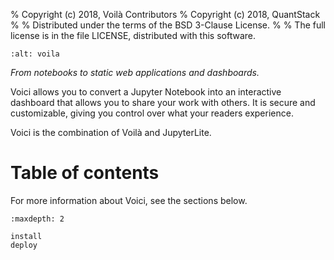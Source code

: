% Copyright (c) 2018, Voilà Contributors
% Copyright (c) 2018, QuantStack
%
% Distributed under the terms of the BSD 3-Clause License.
%
% The full license is in the file LICENSE, distributed with this software.

```{image} voila-logo.svg
:alt: voila
```

_From notebooks to static web applications and dashboards._

Voici allows you to convert a Jupyter Notebook into an
interactive dashboard that allows you to share your work with others. It
is secure and customizable, giving you control over what your readers
experience.

Voici is the combination of Voilà and JupyterLite.

# Table of contents

For more information about Voici, see the sections below.

```{toctree}
:maxdepth: 2

install
deploy
```
